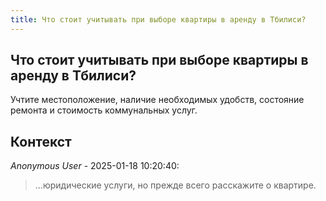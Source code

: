 ```yaml
---
title: Что стоит учитывать при выборе квартиры в аренду в Тбилиси?
---
```


## Что стоит учитывать при выборе квартиры в аренду в Тбилиси?

Учтите местоположение, наличие необходимых удобств, состояние ремонта и стоимость коммунальных услуг.

## Контекст

_Anonymous User_ - 2025-01-18 10:20:40:

> ...юридические услуги, но прежде всего расскажите о квартире.

